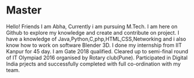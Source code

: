# Master
Hello! Friends
I am Abha,
Currently i am pursuing M.Tech.
I am here on Github to explore my knowledge and create and contribute on project.
I have a knowledge of Java,Python,C,php,HTML,CSS,Networking and i also know how to work on software Blender 3D.
I done my internship from IIT Kanpur for 45 day.
I am Gate 2018 qualified.
Cleared up to semi-final round of IT Olympiad 2016 organised by Rotary club(Pune).
Participated in Digital India prjects and successfully completed with full co-ordination with my team.

